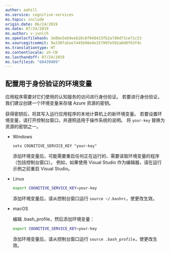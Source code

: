 ```yaml
---
author: aahill
ms.service: cognitive-services
ms.topic: include
origin.date: 06/24/2019
ms.date: 07/24/2019
ms.author: v-junlch
ms.openlocfilehash: 3e0be5eb9ee610c8f048415fb2a7d0d73cef1c53
ms.sourcegitcommit: 9a330fa5ee7445b98e4e157997e592a0d0f63f4c
ms.translationtype: HT
ms.contentlocale: zh-CN
ms.lasthandoff: 07/24/2019
ms.locfileid: "68439909"
---
```

## <a name="configure-an-environment-variable-for-authentication"></a>配置用于身份验证的环境变量

应用程序需要对它们使用的认知服务的访问进行身份验证。 若要进行身份验证，我们建议创建一个环境变量来存储 Azure 资源的密钥。 

获得密钥后，将其写入运行应用程序的本地计算机上的新环境变量。 若要设置环境变量，请打开控制台窗口，并遵照适用于操作系统的说明。 将 `your-key` 替换为资源的密钥之一。

* Windows

    ```console
    setx COGNITIVE_SERVICE_KEY "your-key"
    ```

    添加环境变量后，可能需要重启任何正在运行的、需要读取环境变量的程序（包括控制台窗口）。 例如，如果使用 Visual Studio 作为编辑器，请在运行示例之前重启 Visual Studio。

* Linux
    
    ```bash
    export COGNITIVE_SERVICE_KEY=your-key
    ```
    
    添加环境变量后，请从控制台窗口运行 `source ~/.bashrc`，使更改生效。
    
* macOS
    
    编辑 .bash_profile，然后添加环境变量：
    
    ```bash
    export COGNITIVE_SERVICE_KEY=your-key
    ```
    
    添加环境变量后，请从控制台窗口运行 `source .bash_profile`，使更改生效。

